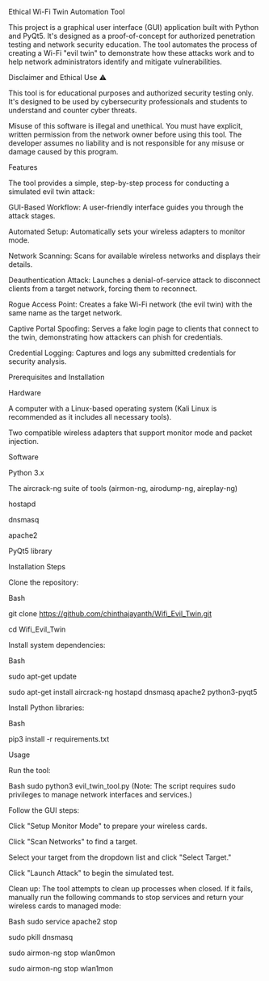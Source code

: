 
Ethical Wi-Fi Twin Automation Tool

This project is a graphical user interface (GUI) application built with Python and PyQt5. It's designed as a proof-of-concept for authorized penetration testing and network security education. The tool automates the process of creating a Wi-Fi "evil twin" to demonstrate how these attacks work and to help network administrators identify and mitigate vulnerabilities.

Disclaimer and Ethical Use ⚠️

This tool is for educational purposes and authorized security testing only. It's designed to be used by cybersecurity professionals and students to understand and counter cyber threats.

Misuse of this software is illegal and unethical. You must have explicit, written permission from the network owner before using this tool. The developer assumes no liability and is not responsible for any misuse or damage caused by this program.

Features

The tool provides a simple, step-by-step process for conducting a simulated evil twin attack:

GUI-Based Workflow: A user-friendly interface guides you through the attack stages.

Automated Setup: Automatically sets your wireless adapters to monitor mode.

Network Scanning: Scans for available wireless networks and displays their details.

Deauthentication Attack: Launches a denial-of-service attack to disconnect clients from a target network, forcing them to reconnect.

Rogue Access Point: Creates a fake Wi-Fi network (the evil twin) with the same name as the target network.

Captive Portal Spoofing: Serves a fake login page to clients that connect to the twin, demonstrating how attackers can phish for credentials.

Credential Logging: Captures and logs any submitted credentials for security analysis.

Prerequisites and Installation

Hardware

A computer with a Linux-based operating system (Kali Linux is recommended as it includes all necessary tools).

Two compatible wireless adapters that support monitor mode and packet injection.

Software

Python 3.x

The aircrack-ng suite of tools (airmon-ng, airodump-ng, aireplay-ng)

hostapd

dnsmasq

apache2

PyQt5 library

Installation Steps

Clone the repository:

Bash

git clone https://github.com/chinthajayanth/Wifi_Evil_Twin.git

cd Wifi_Evil_Twin

Install system dependencies:

Bash

sudo apt-get update

sudo apt-get install aircrack-ng hostapd dnsmasq apache2 python3-pyqt5

Install Python libraries:

Bash

pip3 install -r requirements.txt

Usage

Run the tool:

Bash
sudo python3 evil_twin_tool.py
(Note: The script requires sudo privileges to manage network interfaces and services.)

Follow the GUI steps:

Click "Setup Monitor Mode" to prepare your wireless cards.

Click "Scan Networks" to find a target.

Select your target from the dropdown list and click "Select Target."

Click "Launch Attack" to begin the simulated test.

Clean up: The tool attempts to clean up processes when closed. If it fails, manually run the following commands to stop services and return your wireless cards to managed mode:

Bash
sudo service apache2 stop

sudo pkill dnsmasq

sudo airmon-ng stop wlan0mon

sudo airmon-ng stop wlan1mon
